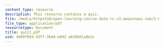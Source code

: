 ```yaml
---
content_type: resource
description: This resource contains a quiz.
file: /media/https%3A/open-learning-course-data-rc.s3.amazonaws.com/2-611-marine-power-and-propulsion-fall-2006/4d69f6b9d3f73b44e842a636b61a8e2c_quiz1.pdf
file_type: application/pdf
resourcetype: Document
title: quiz1.pdf
uid: 4d69f6b9-d3f7-3b44-e842-a636b61a8e2c
---
```

